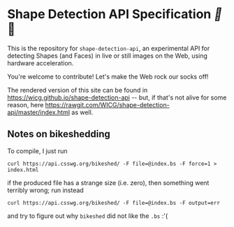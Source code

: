 
# Shape Detection API Specification _:stars:_:movie_camera:

This is the repository for `shape-detection-api`, an experimental API for detecting Shapes (and Faces) in live or still images on the Web, using hardware acceleration.

You're welcome to contribute! Let's make the Web rock our socks off!

The rendered version of this site can be found in https://wicg.github.io/shape-detection-api -- but, if that's not alive for some reason, here https://rawgit.com/WICG/shape-detection-api/master/index.html as well.


## Notes on bikeshedding
To compile, I just run

```
curl https://api.csswg.org/bikeshed/ -F file=@index.bs -F force=1 > index.html
```

if the produced file has a strange size (i.e. zero), then something went terribly wrong; run instead

```
curl https://api.csswg.org/bikeshed/ -F file=@index.bs -F output=err
```
and try to figure out why `bikeshed` did not like the `.bs` :'(
